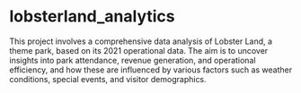 # lobsterland_analytics
This project involves a comprehensive data analysis of Lobster Land, a theme park, based on its 2021 operational data. The aim is to uncover insights into park attendance, revenue generation, and operational efficiency, and how these are influenced by various factors such as weather conditions, special events, and visitor demographics.
